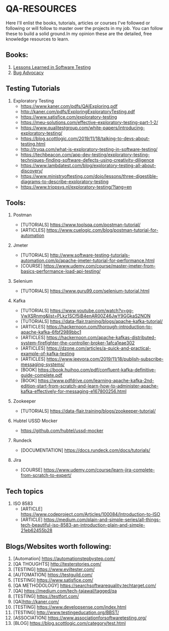 # QA-RESOURCES

Here I'll enlist the books, tutorials, articles or courses I've followed or following or will follow to master over the projects in my job. You can follow these to build a solid ground.In my opinion these are the detailed, free knowledge resources to learn.

## Books:

1. [Lessons Learned in Software Testing](https://www.pdfdrive.com/lessons-learned-in-software-testing-a-context-driven-approach-e187000108.html)
2. [Bug Advocacy](https://www.pdfdrive.com/bug-advocacy-e100692712.html)
	
## Testing Tutorials

1. Exploratory Testing
	- https://www.kaner.com/pdfs/QAIExploring.pdf
	- http://kaner.com/pdfs/ExploringExploratoryTesting.pdf
	- https://www.satisfice.com/exploratory-testing
	- https://meu-solutions.com/effective-exploratory-testing-part-1-2/
	- https://www.qualitestgroup.com/white-papers/introducing-exploratory-testing/
	- https://blog.scottlogic.com/2019/11/18/talking-to-devs-about-testing.html
	- http://tryqa.com/what-is-exploratory-testing-in-software-testing/
	- https://techbeacon.com/app-dev-testing/exploratory-testing-techniques-finding-software-defects-using-creativity-diligence
	- https://www.lambdatest.com/blog/exploratory-testing-all-about-discovery/
	- https://www.ministryoftesting.com/dojo/lessons/three-digestible-diagrams-to-describe-exploratory-testing
	- https://www.triopsys.nl/exploratory-testing/?lang=en
## Tools:

1. Postman
	- [TUTORIALS] https://www.toolsqa.com/postman-tutorial/
	- [ARTICLES] https://www.cuelogic.com/blog/postman-tutorial-for-automation
2. Jmeter
	- [TUTORIALS] http://www.software-testing-tutorials-automation.com/p/apache-jmeter-tutorial-for-performance.html
	- [COURSE] https://www.udemy.com/course/master-jmeter-from-basics-performance-load-api-testing/
3. Selenium
	- [TUTORIALS] https://www.guru99.com/selenium-tutorial.html
4. Kafka
	- [TUTORIALS] https://www.youtube.com/watch?v=gg-VwXSRnmg&list=PLkz1SCf5iB4enAR00Z46JwY9GGkaS2NON
	- [TUTORIALS] https://data-flair.training/blogs/apache-kafka-tutorial/
	- [ARTICLES] https://hackernoon.com/thorough-introduction-to-apache-kafka-6fbf2989bbc1
	- [ARTICLES] https://hackernoon.com/apache-kafkas-distributed-system-firefighter-the-controller-broker-1afca1eae302
	- [ARTICLES] https://dzone.com/articles/a-quick-and-practical-example-of-kafka-testing
	- [ARTICLES] https://www.jeevora.com/2019/11/18/publish-subscribe-messaging-systems/
	- [BOOK] https://book.huihoo.com/pdf/confluent-kafka-definitive-guide-complete.pdf
	- [BOOK] https://www.pdfdrive.com/learning-apache-kafka-2nd-edition-start-from-scratch-and-learn-how-to-administer-apache-kafka-effectively-for-messaging-e167800256.html
5. Zookeeper
	- [TUTORIALS] https://data-flair.training/blogs/zookeeper-tutorial/
6. Hubtel USSD Mocker
	- https://github.com/hubtel/ussd-mocker
		
7. Rundeck
	- [DOCUMENTATION] https://docs.rundeck.com/docs/tutorials/
		
8. Jira
	- [COURSE] https://www.udemy.com/course/learn-jira-complete-from-scratch-to-expert/
		
## Tech topics
01. ISO 8583
	- [ARTICLE] https://www.codeproject.com/Articles/100084/Introduction-to-ISO
	- [ARTICLE] https://medium.com/plain-and-simple-series/all-things-tech-beautiful-iso-8583-an-introduction-plain-and-simple-21eb62455b28
		
## Blogs/Websites worth following:
01. [Automation] https://automationstepbystep.com/
02. [QA THOUGHTS] http://testerstories.com/
03. [TESTING] https://www.eviltester.com/
04. [AUTOMATION] https://testguild.com/
05. [TESTING] https://www.satisfice.com/
06. [QA METHODOLOGY] https://searchsoftwarequality.techtarget.com/
07. [QA] https://medium.com/tech-tajawal/tagged/qa
08. [TESTING] https://testfort.com/
09. [QA]http://kaner.com/
10. [TESTING] https://www.developsense.com/index.html
11. [TESTING] http://www.testingeducation.org/BBST/
12. [ASSOCIATION] https://www.associationforsoftwaretesting.org/
13. [BLOG] https://blog.scottlogic.com/category/test.html
